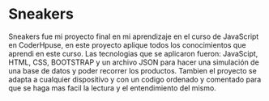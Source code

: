 # Sneakers
Sneakers fue mi proyecto final en mi aprendizaje en el curso de JavaScript en CoderHpuse, en este proyecto aplique todos los conocimientos que aprendi en este curso. Las tecnologias que se aplicaron fueron: JavaScipt, HTML, CSS, BOOTSTRAP y un archivo JSON para hacer una simulación de una base de datos y poder recorrer los productos. Tambien el proyecto se adapta a cualquier dispositivo y con un codigo ordenado y comentado para que se haga mas facil la lectura y el entendimiento del mismo.
